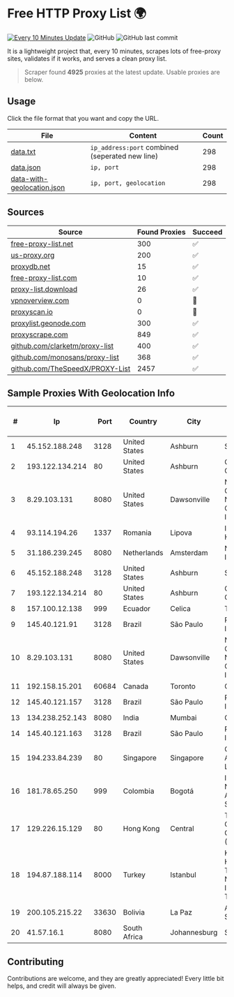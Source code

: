 
# Free HTTP Proxy List 🌍

[![Every 10 Minutes Update](https://github.com/mertguvencli/http-proxy-list/actions/workflows/main.yml/badge.svg?branch=main)](https://github.com/mertguvencli/http-proxy-list/actions/workflows/main.yml)
![GitHub](https://img.shields.io/github/license/mertguvencli/http-proxy-list)
![GitHub last commit](https://img.shields.io/github/last-commit/mertguvencli/http-proxy-list)

It is a lightweight project that, every 10 minutes, scrapes lots of free-proxy sites, validates if it works, and serves a clean proxy list.


> Scraper found **4925** proxies at the latest update. Usable proxies are below.

## Usage

Click the file format that you want and copy the URL.


|File|Content|Count|
|----|-------|-----|
|[data.txt](https://raw.githubusercontent.com/mertguvencli/http-proxy-list/main/proxy-list/data.txt)|`ip_address:port` combined (seperated new line)|298|
|[data.json](https://raw.githubusercontent.com/mertguvencli/http-proxy-list/main/proxy-list/data.json)|`ip, port`|298|
|[data-with-geolocation.json](https://raw.githubusercontent.com/mertguvencli/http-proxy-list/main/proxy-list/data-with-geolocation.json)|`ip, port, geolocation`|298|

## Sources

|Source|Found Proxies|Succeed|
|------|-------------|-------|
|[free-proxy-list.net](https://free-proxy-list.net)|300|✅|
|[us-proxy.org](https://www.us-proxy.org)|200|✅|
|[proxydb.net](http://proxydb.net)|15|✅|
|[free-proxy-list.com](https://free-proxy-list.com/?page=&port=&type%5B%5D=http&type%5B%5D=https&up_time=0&search=Search)|10|✅|
|[proxy-list.download](https://www.proxy-list.download/HTTP)|26|✅|
|[vpnoverview.com](https://vpnoverview.com/privacy/anonymous-browsing/free-proxy-servers)|0|🚫|
|[proxyscan.io](https://www.proxyscan.io)|0|🚫|
|[proxylist.geonode.com](https://proxylist.geonode.com/api/proxy-list?limit=300&page=1&sort_by=lastChecked&sort_type=desc&protocols=http,https)|300|✅|
|[proxyscrape.com](https://api.proxyscrape.com/v2/?request=displayproxies&protocol=http&timeout=10000&country=all&ssl=all&anonymity=all)|849|✅|
|[github.com/clarketm/proxy-list](https://raw.githubusercontent.com/clarketm/proxy-list/master/proxy-list-raw.txt)|400|✅|
|[github.com/monosans/proxy-list](https://raw.githubusercontent.com/monosans/proxy-list/main/proxies/http.txt)|368|✅|
|[github.com/TheSpeedX/PROXY-List](https://raw.githubusercontent.com/TheSpeedX/PROXY-List/master/http.txt)|2457|✅|


## Sample Proxies With Geolocation Info

|#|Ip|Port|Country|City|Internet Service Provider|
|-|--|----|-------|----|-------------------------|
|1|45.152.188.248|3128|United States|Ashburn|Sprint|
|2|193.122.134.214|80|United States|Ashburn|Oracle Corporation|
|3|8.29.103.131|8080|United States|Dawsonville|North Georgia Network Cooperative, Inc|
|4|93.114.194.26|1337|Romania|Lipova|Interkvm Host SRL|
|5|31.186.239.245|8080|Netherlands|Amsterdam|NetSkope Inc|
|6|45.152.188.248|3128|United States|Ashburn|Sprint|
|7|193.122.134.214|80|United States|Ashburn|Oracle Corporation|
|8|157.100.12.138|999|Ecuador|Celica|Telconet S.A|
|9|145.40.121.91|3128|Brazil|São Paulo|Packet Host, Inc.|
|10|8.29.103.131|8080|United States|Dawsonville|North Georgia Network Cooperative, Inc|
|11|192.158.15.201|60684|Canada|Toronto|Ontario Inc.|
|12|145.40.121.157|3128|Brazil|São Paulo|Packet Host, Inc.|
|13|134.238.252.143|8080|India|Mumbai|Google LLC|
|14|145.40.121.163|3128|Brazil|São Paulo|Packet Host, Inc.|
|15|194.233.84.239|80|Singapore|Singapore|Contabo Asia Private Limited|
|16|181.78.65.250|999|Colombia|Bogotá|IFX Networks Argentina S.R.L|
|17|129.226.15.129|80|Hong Kong|Central|Tencent Cloud Computing (Beijing) Co|
|18|194.87.188.114|8000|Turkey|Istanbul|Kadir Huseyin Tezcan Nosspeed Internet Teknolojileri|
|19|200.105.215.22|33630|Bolivia|La Paz|AXS Bolivia S. A.|
|20|41.57.16.1|8080|South Africa|Johannesburg|Sanlam SCR|



## Contributing

Contributions are welcome, and they are greatly appreciated! Every
little bit helps, and credit will always be given.


